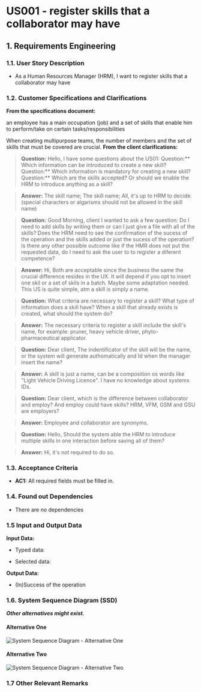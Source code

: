 # US001 - register skills that a collaborator may have


## 1. Requirements Engineering

### 1.1. User Story Description

- As a Human Resources Manager (HRM), I want to register skills that a
  collaborator may have

### 1.2. Customer Specifications and Clarifications

**From the specifications document:**

an employee has a main occupation (job) and a set of skills that enable him to perform/take on certain tasks/responsibilities

When creating multipurpose teams, the number of members and the set of skills that must be covered are crucial.
**From the client clarifications:**

> **Question:** Hello, I have some questions about the US01:
Question:** Which information can be introduced to create a new skill?
Question:** Which information is mandatory for creating a new skill?
Question:** Which are the skills accepted? Or should we enable the HRM to introduce anything as a skill?

> **Answer:** The skill name;
The skill name;
All, it's up to HRM to decide. (special characters or algarisms should not be allowed in the skill name)

> **Question:** Good Morning, client
I wanted to ask a few question:
Do I need to add skills  by writing them or can I just give a file with all of the skills?
Does the HRM need to see the confirmation of the sucess of the operation and the skills added or just the sucess of the operation?
Is there any other possible outcome like if the HMR does not put the requested data, do I need to ask the user to to register a diferent competence?

> **Answer:** Hi,
Both are acceptable since the business the same the crucial difference resides in the UX.
It will depend if you opt to insert one skil or a set of skils in a batch. Maybe some adaptation needed.
This US is quite simple, atm a skill is simply a name.

> **Question:** What criteria are necessary to register a skill? 
What type of information does a skill have? When a skill that already exists is created, what should the system do?

> **Answer:** The necessary criteria to register a skill include the skill's name, for example:
pruner,
heavy vehicle driver,
phyto-pharmaceutical applicator.

> **Question:**
Dear client,
The indentificator of the skill will be the name, or the system will generate authomatically and Id when the manager insert the name?

> **Answer:** A skill is just a name, can be a composition os words like "Light Vehicle Driving Licence".
I have no knowledge about systems IDs.

> **Question:**
Dear client, which is the difference between collaborator and employ? And employ could have skills? HRM, VFM, GSM and GSU are employers?

> **Answer:**
Employee and collaborator are synonyms.

> **Question:**
Hello,
Should the system able the HRM to introduce multiple skills in one interaction before saving all of them?

> **Answer:**
Hi,
it's not required to do so.



### 1.3. Acceptance Criteria

* **AC1:** All required fields must be filled in.

### 1.4. Found out Dependencies

* There are no dependencies
### 1.5 Input and Output Data

**Input Data:**

* Typed data:


* Selected data:


**Output Data:**

* (In)Success of the operation

### 1.6. System Sequence Diagram (SSD)

**_Other alternatives might exist._**

#### Alternative One

![System Sequence Diagram - Alternative One](svg/us001-system-sequence-diagram-alternative-one.svg)

#### Alternative Two

![System Sequence Diagram - Alternative Two](svg/us001-system-sequence-diagram-alternative-two.svg)

### 1.7 Other Relevant Remarks
